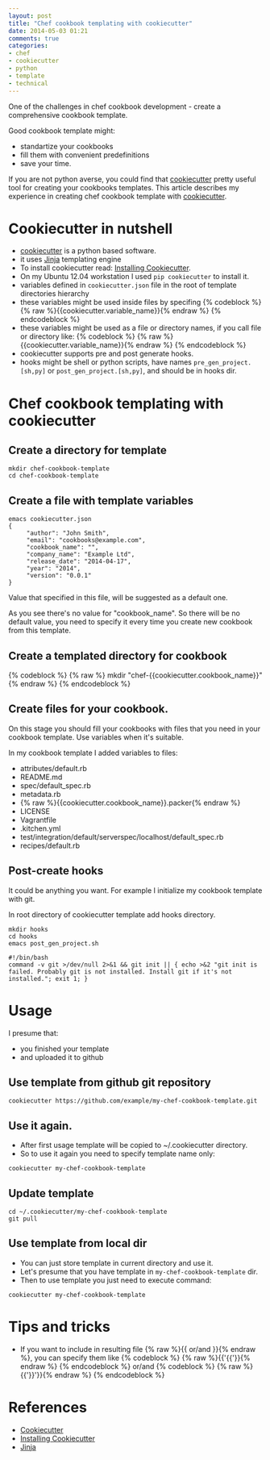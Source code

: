 ```yaml
---
layout: post
title: "Chef cookbook templating with cookiecutter"
date: 2014-05-03 01:21
comments: true
categories: 
- chef
- cookiecutter
- python
- template
- technical
---
```


One of the challenges in chef cookbook development - create a comprehensive cookbook template.

Good cookbook template might:

* standartize your cookbooks
* fill them with convenient predefinitions
* save your time. 

If you are not python averse, you could find that [cookiecutter](https://github.com/audreyr/cookiecutter) pretty useful tool for creating your cookbooks templates. This article describes my experience in creating chef cookbook template with [cookiecutter](https://github.com/audreyr/cookiecutter).

<!-- more -->

# Cookiecutter in nutshell

* [cookiecutter](https://github.com/audreyr/cookiecutter) is a python based software.
* it uses [Jinja](http://jinja.pocoo.org/) templating engine
* To install cookiecutter read: [Installing Cookiecutter](http://cookiecutter.readthedocs.org/en/latest/installation.html).
* On my Ubuntu 12.04 workstation I used `pip cookiecutter` to install it.
* variables defined in `cookiecutter.json` file in the root of template directories hierarchy
* these variables might be used inside files by specifing {% codeblock %} {% raw %}{{cookiecutter.variable_name}}{% endraw %} {% endcodeblock %}
* these variables might be used as a file or directory names, if you call file or directory like: {% codeblock %} {% raw %}{{cookiecutter.variable_name}}{% endraw %} {% endcodeblock %}
* cookiecutter supports pre and post generate hooks.
* hooks might be shell or python scripts, have names `pre_gen_project.[sh,py]` or `post_gen_project.[sh,py]`, and should be in hooks dir.

# Chef cookbook templating with cookiecutter
## Create a directory for template

```
mkdir chef-cookbook-template
cd chef-cookbook-template
```

## Create a file with template variables

```
emacs cookiecutter.json
{
     "author": "John Smith",
     "email": "cookbooks@example.com",
     "cookbook_name": "",
     "company_name": "Example Ltd",
     "release_date": "2014-04-17",
     "year": "2014",
     "version": "0.0.1"
}
```

Value that specified in this file, will be suggested as a default one. 

As you see there's no value for "cookbook_name". So there will be no default value, you need to specify it every time you create new cookbook from this template.

## Create a templated directory for cookbook

{% codeblock %} {% raw %}
mkdir "chef-{{cookiecutter.cookbook_name}}"
{% endraw %} {% endcodeblock %}

## Create files for your cookbook.
On this stage you should fill your cookbooks with files that you need in your cookbook template. Use variables when it's suitable.

In my cookbook template I added variables to files:

* attributes/default.rb
* README.md
* spec/default_spec.rb
* metadata.rb
* {% raw %}{{cookiecutter.cookbook_name}}.packer{% endraw %}
* LICENSE
* Vagrantfile
* .kitchen.yml
* test/integration/default/serverspec/localhost/default_spec.rb
* recipes/default.rb

## Post-create hooks
It could be anything you want. For example I initialize my cookbook template with git.

In root directory of cookiecutter template add hooks directory.

```
mkdir hooks
cd hooks
emacs post_gen_project.sh
```

```
#!/bin/bash
command -v git >/dev/null 2>&1 && git init || { echo >&2 "git init is failed. Probably git is not installed. Install git if it's not installed."; exit 1; }
```

# Usage
I presume that:

* you finished your template
* and uploaded it to github

## Use template from github git repository

```
cookiecutter https://github.com/example/my-chef-cookbook-template.git
```

## Use it again.

  * After first usage template will be copied to ~/.cookiecutter directory.
  * So to use it again you need to specify template name only:

```
cookiecutter my-chef-cookbook-template
```

## Update template

```
cd ~/.cookiecutter/my-chef-cookbook-template
git pull
```

## Use template from local dir

* You can just store template in current directory and use it. 
* Let's presume that you have template in `my-chef-cookbook-template` dir. 
* Then to use template you just need to execute command:

```
cookiecutter my-chef-cookbook-template
```

# Tips and tricks

* If you want to include in resulting file {% raw %}{{ or/and }}{% endraw %}, you can specify them like {% codeblock %} {% raw %}{{'{{'}}{% endraw %} {% endcodeblock %} or/and {% codeblock %} {% raw %}{{'}}'}}{% endraw %} {% endcodeblock %}

# References

* [Cookiecutter](https://github.com/audreyr/cookiecutter)
* [Installing Cookiecutter](http://cookiecutter.readthedocs.org/en/latest/installation.html)
* [Jinja](http://jinja.pocoo.org/)
